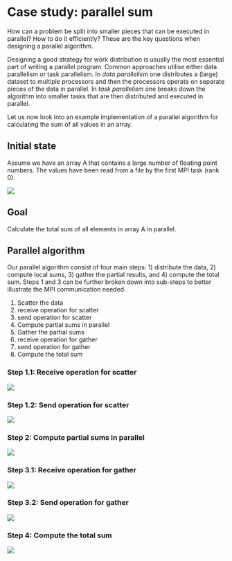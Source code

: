 <!-- Title: Case study: Parallel sum -->

<!-- Short description:

In this article we walk through an example parallel algorithm that calculates
the total sum of all elements in an array in parallel.

-->


# Case study: parallel sum

How can a problem be split into smaller pieces that can be executed in
parallel? How to do it efficiently? These are the key questions when
designing a parallel algorithm.

Designing a good strategy for work distribution is usually the most essential
part of writing a parallel program. Common approaches utilise either data
parallelism or task parallelism. In *data parallelism* one distributes a
(large) dataset to multiple processors and then the processors operate on
separate pieces of the data in parallel. In *task parallelism* one breaks down
the algorithm into smaller tasks that are then distributed and executed in
parallel.

Let us now look into an example implementation of a parallel algorithm for
calculating the sum of all values in an array.

## Initial state

Assume we have an array A that contains a large number of floating point
numbers. The values have been read from a file by the first MPI task (rank 0).

![](../../img/parallel-sum-0.png)

## Goal

Calculate the total sum of all elements in array A in parallel.

## Parallel algorithm

Our parallel algorithm consist of four main steps: 1) distribute the data,
2) compute local sums, 3) gather the partial results, and 4) compute the total
sum. Steps 1 and 3 can be further broken down into sub-steps to better
illustrate the MPI communication needed.

1. Scatter the data
  1. receive operation for scatter
  2. send operation for scatter
2. Compute partial sums in parallel
3. Gather the partial sums
  1. receive operation for gather
  2. send operation for gather
4. Compute the total sum

### Step 1.1: Receive operation for scatter

![](../../img/parallel-sum-1.1.png)

### Step 1.2: Send operation for scatter

![](../../img/parallel-sum-1.2.png)

### Step 2: Compute partial sums in parallel

![](../../img/parallel-sum-2.png)

### Step 3.1: Receive operation for gather

![](../../img/parallel-sum-3.1.png)

### Step 3.2: Send operation for gather

![](../../img/parallel-sum-3.2.png)

### Step 4: Compute the total sum

![](../../img/parallel-sum-4.png)
